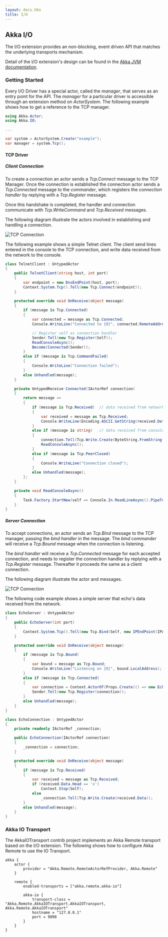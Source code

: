 ```yaml
---
layout: docs.hbs
title: I/O
---
```

## Akka I/O

The I/O extension provides an non-blocking, event driven API that matches the underlying transports mechanism.

Detail of the I/O extension's design can be found in the [Akka JVM documentation](http://doc.akka.io/docs/akka/snapshot/dev/io-layer.html#io-layer).

### Getting Started
Every I/O Driver has a special actor, called the _manager_, that serves as an entry point for the API.
The _manager_ for a particular driver is accessible through an extension method on _ActorSystem_. The following example shows how to get a reference to the TCP manager.

```csharp
using Akka.Actor;
using Akka.IO;

...

var system = ActorSystem.Create("example");
var manager = system.Tcp();

```

#### TCP Driver

##### Client Connection
To create a connection an actor sends a _Tcp.Connect_ message to the TCP Manager.
Once the connection is established the connection actor sends a _Tcp.Connected_ message to the _commander_, which registers the _connection handler_ by replying with a _Tcp.Register_ message.

Once this handshake is completed, the handler and connection communicate with _Tcp.WriteCommand_ and _Tcp.Received_ messages.

The following diagram illustrate the actors involved in establishing and handling a connection.

![TCP Connection](images/io-tcp-client.png)

The following example shows a simple Telnet client. The client send lines entered in the console to the TCP connection, and write data received from the network to the console.

```csharp
class TelnetClient : UntypedActor
{
    public TelnetClient(string host, int port)
    {
        var endpoint = new DnsEndPoint(host, port);
        Context.System.Tcp().Tell(new Tcp.Connect(endpoint));
    }

    protected override void OnReceive(object message)
    {
        if (message is Tcp.Connected)
        {
            var connected = message as Tcp.Connected;
            Console.WriteLine("Connected to {0}", connected.RemoteAddress);

            // Register self as connection handler
            Sender.Tell(new Tcp.Register(Self));  
            ReadConsoleAsync();
            Become(Connected(Sender));
        }
        else if (message is Tcp.CommandFailed)
        {
            Console.WriteLine("Connection failed");
        }
        else Unhandled(message);
    }

    private UntypedReceive Connected(IActorRef connection)
    {
        return message =>
        {
            if (message is Tcp.Received)  // data received from network
            {
                var received = message as Tcp.Received;
                Console.WriteLine(Encoding.ASCII.GetString(received.Data.ToArray()));
            }
            else if (message is string)   // data received from console
            {
                connection.Tell(Tcp.Write.Create(ByteString.FromString((string)message + "\n")));
                ReadConsoleAsync();
            }
            else if (message is Tcp.PeerClosed)
            {
                Console.WriteLine("Connection closed");
            }
            else Unhandled(message);
        };
    }

    private void ReadConsoleAsync()
    {
        Task.Factory.StartNew(self => Console.In.ReadLineAsync().PipeTo((ICanTell)self), Self);
    }
}
```

##### Server Connection
To accept connections, an actor sends an _Tcp.Bind_ message to the TCP manager, passing the _bind handler_ in the message.
The _bind commander_ will receive a _Tcp.Bound_ message when the connection is listening.

The _bind handler_ will receive a _Tcp.Connected_ message for each accepted connection, and needs to register the connection handler by replying with a _Tcp.Register_ message. Thereafter it proceeds the same as a client connection.

The following diagram illustrate the actor and messages.

![TCP Connection](images/io-tcp-server.png)

The following code example shows a simple server that echo's data received from the network.

```csharp
class EchoServer : UntypedActor
{
    public EchoServer(int port)
    {
        Context.System.Tcp().Tell(new Tcp.Bind(Self, new IPEndPoint(IPAddress.Any, port)));
    }

    protected override void OnReceive(object message)
    {
        if (message is Tcp.Bound)
        {
            var bound = message as Tcp.Bound;
            Console.WriteLine("Listening on {0}", bound.LocalAddress);
        }
        else if (message is Tcp.Connected)
        {
            var connection = Context.ActorOf(Props.Create(() => new EchoConnection(Sender)));
            Sender.Tell(new Tcp.Register(connection));
        }
        else Unhandled(message);
    }
}

class EchoConnection : UntypedActor
{
    private readonly IActorRef _connection;

    public EchoConnection(IActorRef connection)
    {
        _connection = connection;
    }

    protected override void OnReceive(object message)
    {
        if (message is Tcp.Received)
        {
            var received = message as Tcp.Received;
            if (received.Data.Head == 'x')
                Context.Stop(Self);
            else
                _connection.Tell(Tcp.Write.Create(received.Data));
        }
        else Unhandled(message);
    }
}
```

### Akka IO Transport
The AkkaIOTransport contrib project implements an Akka Remote transport based on the I/O extension.
The following shows how to configure Akka Remote to use the IO Transport.

```hocon
akka {
    actor {
        provider = "Akka.Remote.RemoteActorRefProvider, Akka.Remote"
    }

    remote {
        enabled-transports = ["akka.remote.akka-io"]

        akka-io {
            transport-class = "Akka.Remote.AkkaIOTransport.AkkaIOTransport, Akka.Remote.AkkaIOTransport"
            hostname = "127.0.0.1"
            port = 9098
        }
    }
}
```
